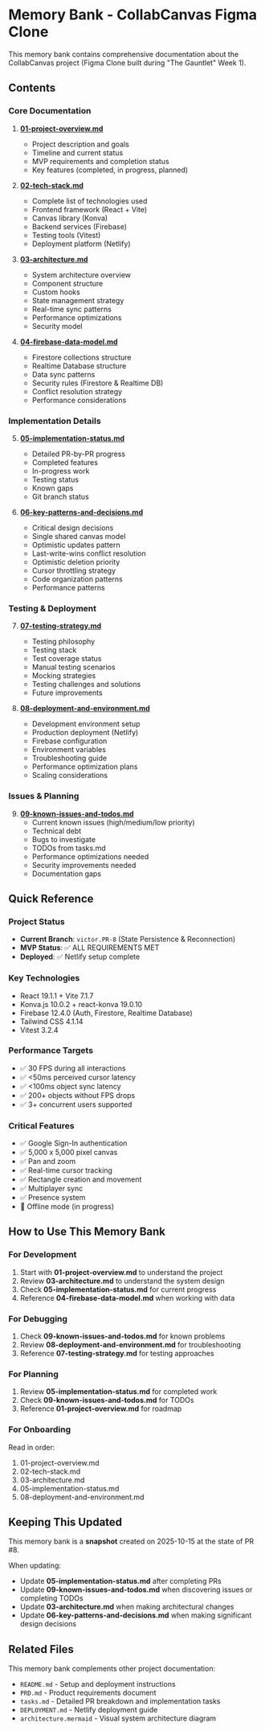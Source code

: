 # Memory Bank - CollabCanvas Figma Clone

This memory bank contains comprehensive documentation about the CollabCanvas project (Figma Clone built during "The Gauntlet" Week 1).

## Contents

### Core Documentation

1. **[01-project-overview.md](01-project-overview.md)**

   - Project description and goals
   - Timeline and current status
   - MVP requirements and completion status
   - Key features (completed, in progress, planned)

2. **[02-tech-stack.md](02-tech-stack.md)**

   - Complete list of technologies used
   - Frontend framework (React + Vite)
   - Canvas library (Konva)
   - Backend services (Firebase)
   - Testing tools (Vitest)
   - Deployment platform (Netlify)

3. **[03-architecture.md](03-architecture.md)**

   - System architecture overview
   - Component structure
   - Custom hooks
   - State management strategy
   - Real-time sync patterns
   - Performance optimizations
   - Security model

4. **[04-firebase-data-model.md](04-firebase-data-model.md)**
   - Firestore collections structure
   - Realtime Database structure
   - Data sync patterns
   - Security rules (Firestore & Realtime DB)
   - Conflict resolution strategy
   - Performance considerations

### Implementation Details

5. **[05-implementation-status.md](05-implementation-status.md)**

   - Detailed PR-by-PR progress
   - Completed features
   - In-progress work
   - Testing status
   - Known gaps
   - Git branch status

6. **[06-key-patterns-and-decisions.md](06-key-patterns-and-decisions.md)**
   - Critical design decisions
   - Single shared canvas model
   - Optimistic updates pattern
   - Last-write-wins conflict resolution
   - Optimistic deletion priority
   - Cursor throttling strategy
   - Code organization patterns
   - Performance patterns

### Testing & Deployment

7. **[07-testing-strategy.md](07-testing-strategy.md)**

   - Testing philosophy
   - Testing stack
   - Test coverage status
   - Manual testing scenarios
   - Mocking strategies
   - Testing challenges and solutions
   - Future improvements

8. **[08-deployment-and-environment.md](08-deployment-and-environment.md)**
   - Development environment setup
   - Production deployment (Netlify)
   - Firebase configuration
   - Environment variables
   - Troubleshooting guide
   - Performance optimization plans
   - Scaling considerations

### Issues & Planning

9. **[09-known-issues-and-todos.md](09-known-issues-and-todos.md)**
   - Current known issues (high/medium/low priority)
   - Technical debt
   - Bugs to investigate
   - TODOs from tasks.md
   - Performance optimizations needed
   - Security improvements needed
   - Documentation gaps

## Quick Reference

### Project Status

- **Current Branch**: `victor.PR-8` (State Persistence & Reconnection)
- **MVP Status**: ✅ ALL REQUIREMENTS MET
- **Deployed**: ✅ Netlify setup complete

### Key Technologies

- React 19.1.1 + Vite 7.1.7
- Konva.js 10.0.2 + react-konva 19.0.10
- Firebase 12.4.0 (Auth, Firestore, Realtime Database)
- Tailwind CSS 4.1.14
- Vitest 3.2.4

### Performance Targets

- ✅ 30 FPS during all interactions
- ✅ <50ms perceived cursor latency
- ✅ <100ms object sync latency
- ✅ 200+ objects without FPS drops
- ✅ 3+ concurrent users supported

### Critical Features

- ✅ Google Sign-In authentication
- ✅ 5,000 x 5,000 pixel canvas
- ✅ Pan and zoom
- ✅ Real-time cursor tracking
- ✅ Rectangle creation and movement
- ✅ Multiplayer sync
- ✅ Presence system
- 🚧 Offline mode (in progress)

## How to Use This Memory Bank

### For Development

1. Start with **01-project-overview.md** to understand the project
2. Review **03-architecture.md** to understand the system design
3. Check **05-implementation-status.md** for current progress
4. Reference **04-firebase-data-model.md** when working with data

### For Debugging

1. Check **09-known-issues-and-todos.md** for known problems
2. Review **08-deployment-and-environment.md** for troubleshooting
3. Reference **07-testing-strategy.md** for testing approaches

### For Planning

1. Review **05-implementation-status.md** for completed work
2. Check **09-known-issues-and-todos.md** for TODOs
3. Reference **01-project-overview.md** for roadmap

### For Onboarding

Read in order:

1. 01-project-overview.md
2. 02-tech-stack.md
3. 03-architecture.md
4. 05-implementation-status.md
5. 08-deployment-and-environment.md

## Keeping This Updated

This memory bank is a **snapshot** created on 2025-10-15 at the state of PR #8.

When updating:

- Update **05-implementation-status.md** after completing PRs
- Update **09-known-issues-and-todos.md** when discovering issues or completing TODOs
- Update **03-architecture.md** when making architectural changes
- Update **06-key-patterns-and-decisions.md** when making significant design decisions

## Related Files

This memory bank complements other project documentation:

- `README.md` - Setup and deployment instructions
- `PRD.md` - Product requirements document
- `tasks.md` - Detailed PR breakdown and implementation tasks
- `DEPLOYMENT.md` - Netlify deployment guide
- `architecture.mermaid` - Visual system architecture diagram
